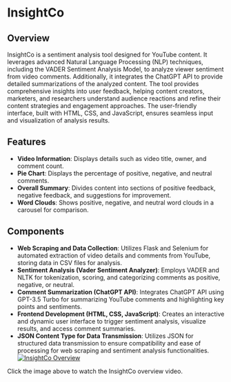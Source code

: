 # InsightCo

## Overview
InsightCo is a sentiment analysis tool designed for YouTube content. It leverages advanced Natural Language Processing (NLP) techniques, including the VADER Sentiment Analysis Model, to analyze viewer sentiment from video comments. Additionally, it integrates the ChatGPT API to provide detailed summarizations of the analyzed content. The tool provides comprehensive insights into user feedback, helping content creators, marketers, and researchers understand audience reactions and refine their content strategies and engagement approaches. The user-friendly interface, built with HTML, CSS, and JavaScript, ensures seamless input and visualization of analysis results.

## Features

- **Video Information**: Displays details such as video title, owner, and comment count.
- **Pie Chart**: Displays the percentage of positive, negative, and neutral comments.
- **Overall Summary**: Divides content into sections of positive feedback, negative feedback, and suggestions for improvement.
- **Word Clouds**: Shows positive, negative, and neutral word clouds in a carousel for comparison.

## Components

- **Web Scraping and Data Collection**: Utilizes Flask and Selenium for automated extraction of video details and comments from YouTube, storing data in CSV files for analysis.
- **Sentiment Analysis (Vader Sentiment Analyzer)**: Employs VADER and NLTK for tokenization, scoring, and categorizing comments as positive, negative, or neutral.
- **Comment Summarization (ChatGPT API)**: Integrates ChatGPT API using GPT-3.5 Turbo for summarizing YouTube comments and highlighting key points and sentiments.
- **Frontend Development (HTML, CSS, JavaScript)**: Creates an interactive and dynamic user interface to trigger sentiment analysis, visualize results, and access comment summaries.
- **JSON Content Type for Data Transmission**: Utilizes JSON for structured data transmission to ensure compatibility and ease of processing for web scraping and sentiment analysis functionalities.
 
 [![InsightCo Overview](https://img.youtube.com/vi/MIz8oxSyiSA/0.jpg)](https://www.youtube.com/watch?v=MIz8oxSyiSA)

Click the image above to watch the InsightCo overview video.
